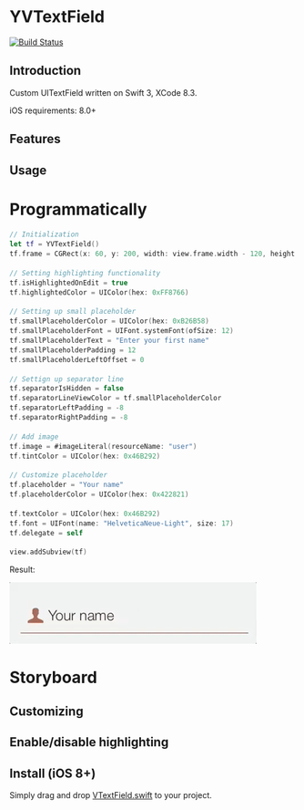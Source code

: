 # YVTextField

[![Build Status](https://travis-ci.org/Shadberrow/YVTextField.svg?branch=master)](https://travis-ci.org/Shadberrow/YVTextField)

## Introduction

Custom UITextField written on Swift 3, XCode 8.3.

iOS requirements: 8.0+

## Features


## Usage

# Programmatically

```swift
// Initialization
let tf = YVTextField()
tf.frame = CGRect(x: 60, y: 200, width: view.frame.width - 120, height: 40)

// Setting highlighting functionality
tf.isHighlightedOnEdit = true
tf.highlightedColor = UIColor(hex: 0xFF8766)

// Setting up small placeholder
tf.smallPlaceholderColor = UIColor(hex: 0xB26B58)
tf.smallPlaceholderFont = UIFont.systemFont(ofSize: 12)
tf.smallPlaceholderText = "Enter your first name"
tf.smallPlaceholderPadding = 12
tf.smallPlaceholderLeftOffset = 0

// Settign up separator line
tf.separatorIsHidden = false
tf.separatorLineViewColor = tf.smallPlaceholderColor
tf.separatorLeftPadding = -8
tf.separatorRightPadding = -8

// Add image
tf.image = #imageLiteral(resourceName: "user")
tf.tintColor = UIColor(hex: 0x46B292)

// Customize placeholder
tf.placeholder = "Your name"
tf.placeholderColor = UIColor(hex: 0x422821)

tf.textColor = UIColor(hex: 0x46B292)
tf.font = UIFont(name: "HelveticaNeue-Light", size: 17)
tf.delegate = self

view.addSubview(tf)
```
Result:

![](https://github.com/Shadberrow/YVTextField/blob/master/YVTextField/Resources/gif1.gif)

# Storyboard

## Customizing

## Enable/disable highlighting

## Install (iOS 8+)

Simply drag and drop [VTextField.swift](https://github.com/Shadberrow/YVTextField/blob/master/YVTextField/YVTextField.swift) to your project.
